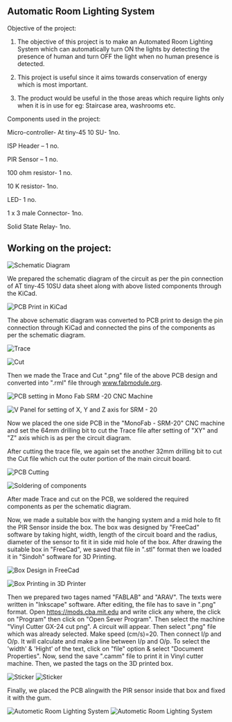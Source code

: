 ## Automatic Room Lighting System

Objective of the project:

1. The objective of this project is to make an Automated Room Lighting System which can automatically turn ON the lights by detecting the presence of human and turn OFF the light when no human presence is detected.

2. This project is useful since it aims towards conservation of energy which is most important.

3. The product would be useful in the those areas which require lights only when it is in use for eg: Staircase area, washrooms etc.

Components used in the project:

Micro-controller- At tiny-45 10 SU- 1no.

ISP Header – 1 no.

PIR Sensor – 1 no.

100 ohm resistor- 1 no.

10 K resistor- 1no.

LED- 1 no.

1 x 3 male Connector- 1no.

Solid State Relay- 1no.


## Working on the project:

![Schematic Diagram](img/schematic.jpeg "Schematic Diagram")

We prepared the schematic diagram of the circuit as per the pin connection of AT tiny-45 10SU data sheet along with above listed components through the KiCad.

![PCB Print in KiCad](img/pcbkicad.jpeg "PCB Print in KiCad")

The above schematic diagram was converted to PCB print to design the pin connection through KiCad and connected the pins of the components as per the schematic diagram.

![Trace](img/Trac.jpeg "Trace")

![Cut](img/Cutt.jpeg "Cut")

Then we made the Trace and Cut ".png" file of the above PCB design and converted into ".rml" file through www.fabmodule.org.

![PCB setting in Mono Fab SRM -20 CNC Machine](img/monofab.jpg "PCB in Mono Fab SRM -20 CNC")

![V Panel for setting of X, Y and Z axis for SRM - 20](img/srm20.jpg "V Panel")

Now we placed the one side PCB in the "MonoFab - SRM-20" CNC machine and set the 64mm drilling bit to cut the Trace file after setting of "XY" and "Z" axis which is as per the circuit diagram.

After cutting the trace file, we again set the another 32mm drilling bit to cut the Cut file which cut the outer portion of the main circuit board.

![PCB Cutting](img/pcbcut.jpeg "PCB cutting")

![Soldering of components](img/prototype.jpeg "PCB")

After made Trace and cut on the PCB, we soldered the required components as per the schematic diagram.

Now, we made a suitable box with the hanging system and a mid hole to fit the PIR Sensor inside the box.
The box was designed by "FreeCad" software by taking hight, width, length of the circuit board and the radius, diameter of the sensor to fit it in side mid hole of the box. After drawing the suitable box in "FreeCad", we saved that file in ".stl" format then we loaded it in "Sindoh" software for 3D Printing.

![Box Design in FreeCad](img/freecad1.jpg "FreeCad Design")

![Box Printing in 3D Printer](img/3dprinting.jpeg "3D Printing")

Then we prepared two tages named "FABLAB" and "ARAV". The texts were written in "Inkscape" software. After editing, the file has to save in ".png" format. Open https://mods.cba.mit.edu and write click any where, the click on "Program" then click on "Open Sever Program". Then select the machine "Vinyl Cutter GX-24 cut png". A circuit will appear. Then select ".png" file which was already selected. Make speed (cm/s)=20. Then connect I/p and O/p. It will calculate and make a line between I/p and O/p. To select the 'width' & 'Hight' of the text, click on "file" option & select "Document Properties". Now, send the save ".camm" file to print it in Vinyl cutter machine. Then, we pasted the tags on the 3D printed box.

![Sticker](img/fablab1.jpg "Sticker")
![Sticker](img/fablab2.jpg "Sticker")

Finally, we placed the PCB alingwith the PIR sensor inside that box and fixed it with the gum.

![Autometic Room Lighting System](img/autometicroomlight1.jpg "Autometic Room Lighting System")  ![Autometic Room Lighting System](img/autometicroomlight2.jpg "Autometic Room Lighting System")
